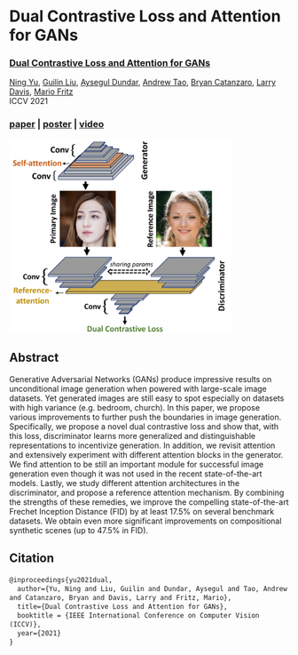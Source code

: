 # Dual Contrastive Loss and Attention for GANs

### [Dual Contrastive Loss and Attention for GANs](https://arxiv.org/pdf/2103.16748.pdf)
[Ning Yu](https://ningyu1991.github.io/), [Guilin Liu](https://liuguilin1225.github.io/), [Aysegul Dundar](http://www.cs.bilkent.edu.tr/~adundar/), [Andrew Tao](https://scholar.google.com/citations?user=Wel9l1wAAAAJ&hl=en), [Bryan Catanzaro](https://ctnzr.io/), [Larry Davis](http://users.umiacs.umd.edu/~lsd/), [Mario Fritz](https://cispa.saarland/group/fritz/)<br>
ICCV 2021

### [paper](https://arxiv.org/pdf/2103.16748.pdf) | [poster](https://ningyu1991.github.io/homepage_files/poster_AttentionDualContrastGAN.pdf) | [video](https://www.youtube.com/watch?v=hviCTQJzhd0)

<img src='fig/teaser.png' width=400>

## Abstract
Generative Adversarial Networks (GANs) produce impressive results on unconditional image generation when powered with large-scale image datasets. Yet generated images are still easy to spot especially on datasets with high variance (e.g. bedroom, church). In this paper, we propose various improvements to further push the boundaries in image generation. Specifically, we propose a novel dual contrastive loss and show that, with this loss, discriminator learns more generalized and distinguishable representations to incentivize generation. In addition, we revisit attention and extensively experiment with different attention blocks in the generator. We find attention to be still an important module for successful image generation even though it was not used in the recent state-of-the-art models. Lastly, we study different attention architectures in the discriminator, and propose a reference attention mechanism. By combining the strengths of these remedies, we improve the compelling state-of-the-art Frechet Inception Distance (FID) by at least 17.5% on several benchmark datasets. We obtain even more significant improvements on compositional synthetic scenes (up to 47.5% in FID).

## Citation
  ```
  @inproceedings{yu2021dual,
    author={Yu, Ning and Liu, Guilin and Dundar, Aysegul and Tao, Andrew and Catanzaro, Bryan and Davis, Larry and Fritz, Mario},
    title={Dual Contrastive Loss and Attention for GANs},
    booktitle = {IEEE International Conference on Computer Vision (ICCV)},
    year={2021}
  }
  ```
